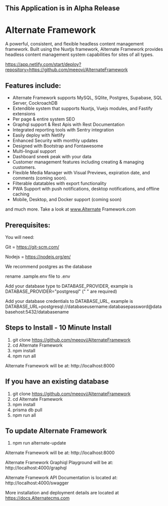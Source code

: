 ## This Application is in Alpha Release ##

# Alternate Framework

A powerful, consistent, and flexible headless content management framework. Built using the Nuxtjs framework, Alternate Framework provides headless content management system capabilities for sites of all types. 

https://app.netlify.com/start/deploy?repository=https://github.com/meeovi/AlternateFramework

## Features include:

- Alternate Framework supports MySQL, SQlite, Postgres, Supabase, SQL Server, CockroachDB
- Extendible system that supports Nuxtjs, Vuejs modules, and Fastify extensions
- Per page & entire system SEO
- Graphql support & Rest Apis with Rest Documentation
- Integrated reporting tools with Sentry integration
- Easily deploy with Netlify
- Enhanced Security with monthly updates
- Designed with Bootstrap and Fontawesome
- Multi-lingual support
- Dashboard sneek peak with your data
- Customer management features including creating & managing customers.
- Flexible Media Manager with Visual Previews, expiration date, and comments (coming soon).
- Filterable datatables with export functionality
- PWA Support with push notifications, desktop notifications, and offline caching
- Mobile, Desktop, and Docker support (coming soon)

and much more. Take a look at www.Alternate Framework.com 

## Prerequisites:

You will need:

Git = https://git-scm.com/

Nodejs = https://nodejs.org/en/

We recommend postgres as the database 

rename .sample.env file to .env 

Add your database type to DATABASE_PROVIDER, example is DATABASE_PROVIDER="postgresql" (" " are required)

Add your database credentials to DATABASE_URL, example is DATABASE_URL=postgresql://databaseusername:databasepassword@databasehost:5432/databasename

## Steps to Install - 10 Minute Install

1. git clone https://github.com/meeovi/AlternateFramework
2. cd Alternate Framework
3. npm install
4. npm run all

Alternate Framework will be at: http://localhost:8000

## If you have an existing database

1. git clone https://github.com/meeovi/AlternateFramework
2. cd Alternate Framework
3. npm install
4. prisma db pull
5. npm run all

## To update Alternate Framework

1. npm run alternate-update

Alternate Framework will be at: http://localhost:8000

Alternate Framework Graphiql Playground will be at: http://localhost:4000/graphql

Alternate Framework API Documentation is located at: http://localhost:4000/swagger

More installation and deployment details are located at https://docs.Alternatecms.com